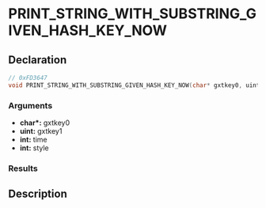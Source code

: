 # PRINT_STRING_WITH_SUBSTRING_GIVEN_HASH_KEY_NOW

## Declaration
```cpp
// 0xFD3647
void PRINT_STRING_WITH_SUBSTRING_GIVEN_HASH_KEY_NOW(char* gxtkey0, uint gxtkey1, int time, int style);
```

### Arguments
- **char\*:** gxtkey0
- **uint:** gxtkey1
- **int:** time
- **int:** style

### Results

## Description
